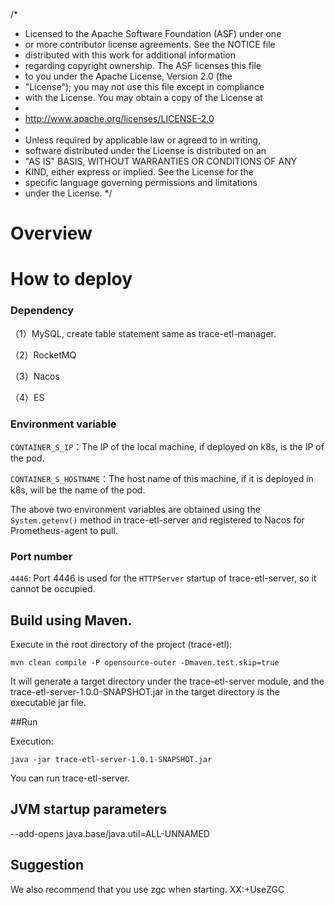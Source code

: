 /*
 * Licensed to the Apache Software Foundation (ASF) under one
 * or more contributor license agreements.  See the NOTICE file
 * distributed with this work for additional information
 * regarding copyright ownership.  The ASF licenses this file
 * to you under the Apache License, Version 2.0 (the
 * "License"); you may not use this file except in compliance
 * with the License.  You may obtain a copy of the License at
 *
 *   http://www.apache.org/licenses/LICENSE-2.0
 *
 * Unless required by applicable law or agreed to in writing,
 * software distributed under the License is distributed on an
 * "AS IS" BASIS, WITHOUT WARRANTIES OR CONDITIONS OF ANY
 * KIND, either express or implied.  See the License for the
 * specific language governing permissions and limitations
 * under the License.
 */

# Overview

# How to deploy

### Dependency

（1）MySQL, create table statement same as trace-etl-manager.

（2）RocketMQ

（3）Nacos

（4）ES

### Environment variable

`CONTAINER_S_IP`：The IP of the local machine, if deployed on k8s, is the IP of the pod.

`CONTAINER_S_HOSTNAME`：The host name of this machine, if it is deployed in k8s, will be the name of the pod.

The above two environment variables are obtained using the `System.getenv()` method in trace-etl-server and registered
to Nacos for Prometheus-agent to pull.

### Port number

`4446`: Port 4446 is used for the `HTTPServer` startup of trace-etl-server, so it cannot be occupied.

## Build using Maven.

Execute in the root directory of the project (trace-etl):

`mvn clean compile -P opensource-outer -Dmaven.test.skip=true`

It will generate a target directory under the trace-etl-server module, and the trace-etl-server-1.0.0-SNAPSHOT.jar in
the target directory is the executable jar file.

##Run

Execution:

`java -jar trace-etl-server-1.0.1-SNAPSHOT.jar`

You can run trace-etl-server.

## JVM startup parameters
--add-opens java.base/java.util=ALL-UNNAMED

## Suggestion
We also recommend that you use zgc when starting. XX:+UseZGC